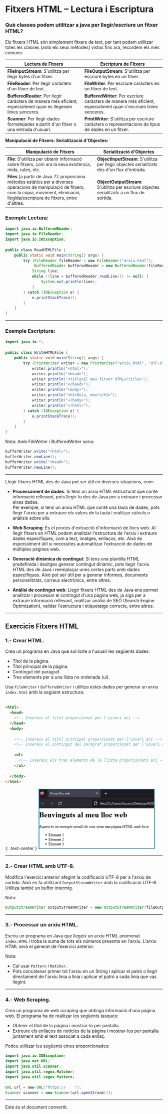 

# Fitxers HTML – Lectura i Escriptura

### **Què classes podem utilitzar a java per llegir/escriure un fitxer HTML?**

Els fitxers HTML són simplement fitxers de text, per tant podem utilitzar totes les classes (amb els seus mètodes) vistos fins ara, recordem els més comuns:

| Lectura de Fitxers                              | Escriptura de Fitxers                           |
|-------------------------------------------------|-------------------------------------------------|
| **FileInputStream**: S'utilitza per llegir bytes d'un fitxer.  | **FileOutputStream**: S'utilitza per escriure bytes en un fitxer. |
| **FileReader**: Per llegir caràcters d'un fitxer de text. | **FileWriter**: Per escriure caràcters en un fitxer de text. |
| **BufferedReader**: Per llegir caràcters de manera més eficient, especialment quan es llegeixen línies senceres. | **BufferedWriter**: Per escriure caràcters de manera més eficient, especialment quan s'escriuen línies senceres. |
| **Scanner**: Per llegir dades formatejades a partir d'un fitxer o una entrada d'usuari. | **PrintWriter**: S'utilitza per escriure caràcters o representacions de tipus de dades en un fitxer. |

**Manipulació de Fitxers: Serialització d'Objectes:**  
  


| Manipulació de Fitxers                          | Serialització d'Objectes                        |
|-------------------------------------------------|-------------------------------------------------|
| **File**: S'utilitza per obtenir informació sobre fitxers, com ara la seva existència, mida, rutes, etc. | **ObjectInputStream**: S'utilitza per llegir objectes serialitzats des d'un flux d'entrada. |
| **Files** (a partir de Java 7): proporciona mètodes estàtics per a diverses operacions de manipulació de fitxers, com la còpia, moviment, eliminació, llegida/escriptura de fitxers, entre d'altres. | **ObjectOutputStream**: S'utilitza per escriure objectes serialitzats a un flux de sortida. |

### Exemple Lectura:

```java
import java.io.BufferedReader;
import java.io.FileReader;
import java.io.IOException;

public class ReadHTMLFile {
    public static void main(String[] args) {
        try (FileReader fileReader = new FileReader("arxiu.html");
             BufferedReader bufferedReader = new BufferedReader(fileReader)) {
            String line;
            while ((line = bufferedReader.readLine()) != null) {
                System.out.println(line);
            }
        } catch (IOException e) {
            e.printStackTrace();
        }
    }
}
```

---

### Exemple Escriptura:

```java
import java.io.*;

public class WriteHTMLFile {
    public static void main(String[] args) {
        try (PrintWriter writer = new PrintWriter("arxiu.html", "UTF-8")) {
            writer.println("<html>");
            writer.println("<head>");
            writer.println("<title>El meu fitxer HTML</title>");
            writer.println("</head>");
            writer.println("<body>");
            writer.println("<h1>Hola, món!</h1>");
            writer.println("</body>");
            writer.println("</html>");
        } catch (IOException e) {
            e.printStackTrace();
        }
    }
}
```

Nota: Amb FileWriter i BufferedWriter seria:

```java
bufferWriter.write("<html>");
bufferWriter.newLine();
bufferWriter.write("<head>");
bufferWriter.newLine();
```

---

Llegir fitxers HTML des de Java pot ser útil en diverses situacions, com:

- **Processament de dades**: Si tens un arxiu HTML estructurat que conté informació rellevant, pots llegir-lo des de Java per a extraure i processar eixes dades.  
  Per exemple, si tens un arxiu HTML que conté una taula de dades, pots llegir l'arxiu per a extraure els valors de la taula i realitzar càlculs o anàlisis sobre ells.

- **Web Scraping**: És el procés d'extracció d'informació de llocs web. Al llegir fitxers en HTML podem analitzar l'estructura de l'arxiu i extraure dades específiques, com a text, imatges, enllaços, etc. Això és especialment útil si necessites automatitzar l'extracció de dades de múltiples pàgines web.

- **Generació dinàmica de contingut**: Si tens una plantilla HTML predefinida i desitges generar contingut dinàmic, pots llegir l'arxiu HTML des de Java i reemplaçar unes certes parts amb dades específiques. Això pot ser útil per a generar informes, documents personalitzats, correus electrònics, entre altres.

- **Anàlisi de contingut web**: Llegir fitxers HTML des de Java ens permet analitzar i processar el contingut d'una pàgina web, ja siga per a extraure informació rellevant, realitzar anàlisi de SEO (Search Engine Optimization), validar l'estructura i etiquetatge correcte, entre altres.

---




## Exercicis Fitxers HTML

### 1.- Crear HTML.

Crea un programa en Java que sol·licite a l'usuari les següents dades:

- Títol de la pàgina.
- Títol principal de la pàgina.
- Contingut del paràgraf.
- Tres elements per a una llista no ordenada (ul).

Usa `FileWriter` i `BufferedWriter` i utilitza estes dades per generar un arxiu `index.html` amb la següent estructura:

```html

<html>
  <head>
    <!-- Insereix el títol proporcionat per l'usuari ací -->
  </head>
  <body>

    <!-- Insereix el títol principal proporcionat per l'usuari ací -->
    <!-- Insereix el contingut del paràgraf proporcionat per l'usuari ací -->

    <ul>
      <!-- Insereix els tres elements de la llista proporcionats ací -->
    </ul>

  </body>
</html>

```
{: .text-center }
![alt text](../assets/imatges/html/exercicihtml.png)



---

### 2.- Crear HTML amb UTF-8.

Modifica l'exercici anterior afegint la codificació UTF-8 per a l'arxiu de sortida. Això es fa utilitzant `OutputStreamWriter` amb la codificació UTF-8. Utilitza també un buffer intermig.

Nota:
```java
OutputStreamWriter outputStreamWriter = new OutputStreamWriter(fileOutputStream, "UTF-8");
```

---

### 3.- Processar un arxiu HTML.

Escriu un programa en Java que llegeix un arxiu HTML anomenat `index.HTML` i troba la suma de tots els números presents en l'arxiu. L'arxiu HTML serà el generat de l'exercici anterior.

Nota:
- Cal usar `Pattern` i `Matcher`.
- Pots concatenar primer tot l'arxiu en un String i aplicar el patró o llegir directament de l'arxiu línia a línia i aplicar el patró a cada línia que vas llegint.

---

### 4.- Web Scraping.

Crea un programa de web scraping que obtinga informació d'una pàgina web. El programa ha de realitzar les següents tasques:

- Obtenir el títol de la pàgina i mostrar-lo per pantalla.
- Extreure els enllaços de notícies de la pàgina i mostrar-los per pantalla juntament amb el text associat a cada enllaç.

Podeu utilitzar les següents eines proporcionades:

```java
import java.io.IOException;
import java.net.URL;
import java.util.Scanner;
import java.util.regex.Matcher;
import java.util.regex.Pattern;

URL url = new URL("https://    ");
Scanner scanner = new Scanner(url.openStream());
```

--- 

Este és el document convertit.